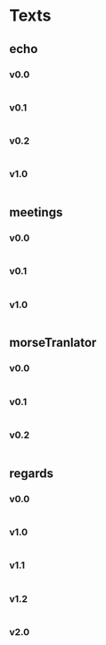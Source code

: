 # Texts

## echo

### v0.0
~~~

~~~
### v0.1
~~~

~~~
### v0.2
~~~

~~~
### v1.0
~~~

~~~
## meetings

### v0.0
~~~

~~~
### v0.1
~~~

~~~
### v1.0
~~~

~~~
## morseTranlator

### v0.0
~~~

~~~
### v0.1
~~~

~~~
### v0.2
~~~

~~~
## regards

### v0.0
~~~

~~~
### v1.0
~~~

~~~
### v1.1
~~~

~~~
### v1.2
~~~

~~~
### v2.0
~~~

~~~

